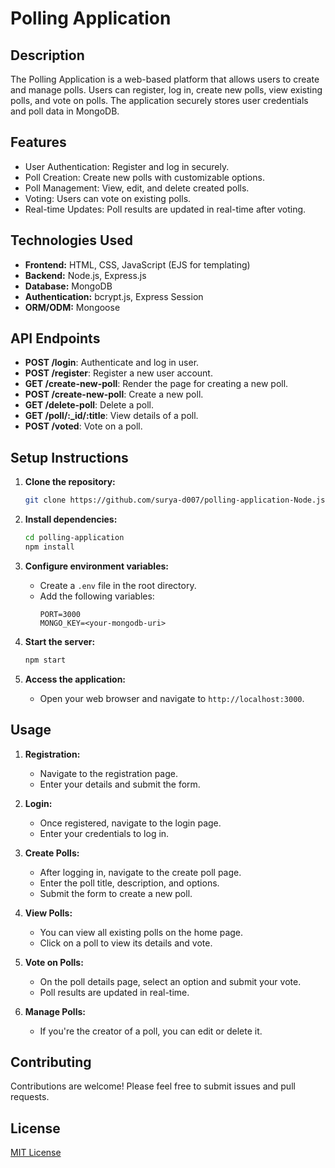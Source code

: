 # Polling Application

## Description
The Polling Application is a web-based platform that allows users to create and manage polls. Users can register, log in, create new polls, view existing polls, and vote on polls. The application securely stores user credentials and poll data in MongoDB.

## Features
- User Authentication: Register and log in securely.
- Poll Creation: Create new polls with customizable options.
- Poll Management: View, edit, and delete created polls.
- Voting: Users can vote on existing polls.
- Real-time Updates: Poll results are updated in real-time after voting.

## Technologies Used
- **Frontend:** HTML, CSS, JavaScript (EJS for templating)
- **Backend:** Node.js, Express.js
- **Database:** MongoDB
- **Authentication:** bcrypt.js, Express Session
- **ORM/ODM:** Mongoose

## API Endpoints
- **POST /login**: Authenticate and log in user.
- **POST /register**: Register a new user account.
- **GET /create-new-poll**: Render the page for creating a new poll.
- **POST /create-new-poll**: Create a new poll.
- **GET /delete-poll**: Delete a poll.
- **GET /poll/:_id/:title**: View details of a poll.
- **POST /voted**: Vote on a poll.

## Setup Instructions
1. **Clone the repository:**
    ```bash
    git clone https://github.com/surya-d007/polling-application-Node.js.git
    ```

2. **Install dependencies:**
    ```bash
    cd polling-application
    npm install
    ```

3. **Configure environment variables:**
    - Create a `.env` file in the root directory.
    - Add the following variables:
        ```plaintext
        PORT=3000
        MONGO_KEY=<your-mongodb-uri>
        ```

4. **Start the server:**
    ```bash
    npm start
    ```

5. **Access the application:**
    - Open your web browser and navigate to `http://localhost:3000`.

## Usage
1. **Registration:**
    - Navigate to the registration page.
    - Enter your details and submit the form.
  
2. **Login:**
    - Once registered, navigate to the login page.
    - Enter your credentials to log in.
  
3. **Create Polls:**
    - After logging in, navigate to the create poll page.
    - Enter the poll title, description, and options.
    - Submit the form to create a new poll.

4. **View Polls:**
    - You can view all existing polls on the home page.
    - Click on a poll to view its details and vote.

5. **Vote on Polls:**
    - On the poll details page, select an option and submit your vote.
    - Poll results are updated in real-time.

6. **Manage Polls:**
    - If you're the creator of a poll, you can edit or delete it.

## Contributing
Contributions are welcome! Please feel free to submit issues and pull requests.

## License
[MIT License](LICENSE)
